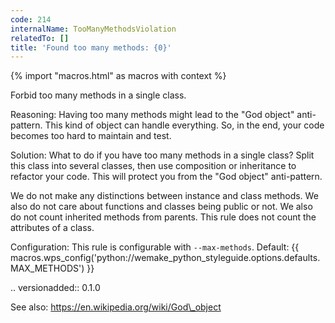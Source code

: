 ```yaml
---
code: 214
internalName: TooManyMethodsViolation
relatedTo: []
title: 'Found too many methods: {0}'
---
```


{% import "macros.html" as macros with context %}

Forbid too many methods in a single class.

Reasoning: Having too many methods might lead to the "God object"
anti-pattern. This kind of object can handle everything. So, in the end,
your code becomes too hard to maintain and test.

Solution: What to do if you have too many methods in a single class?
Split this class into several classes, then use composition or
inheritance to refactor your code. This will protect you from the "God
object" anti-pattern.

We do not make any distinctions between instance and class methods. We
also do not care about functions and classes being public or not. We
also do not count inherited methods from parents. This rule does not
count the attributes of a class.

Configuration: This rule is configurable with `--max-methods`. Default:
{{ macros.wps_config('python://wemake_python_styleguide.options.defaults.MAX_METHODS') }}

.. versionadded:: 0.1.0

See also: https://en.wikipedia.org/wiki/God\_object